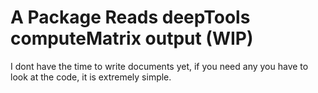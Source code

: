 # A Package Reads deepTools computeMatrix output (WIP)
I dont have the time to write documents yet, if you need any you have to look at the code, it is extremely simple.
